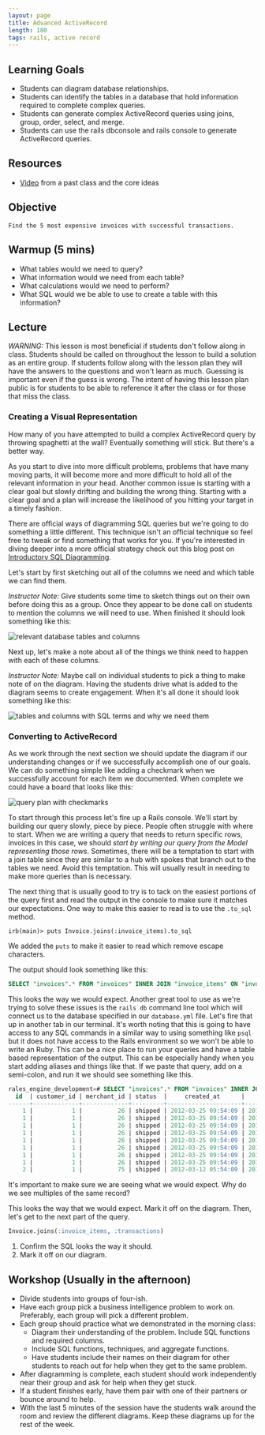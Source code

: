 ```yaml
---
layout: page
title: Advanced ActiveRecord
length: 180
tags: rails, active record
---
```


## Learning Goals

* Students can diagram database relationships.
* Students can identify the tables in a database that hold information required to complete complex queries.
* Students can generate complex ActiveRecord queries using joins, group, order, select, and merge.
* Students can use the rails dbconsole  and rails console to generate ActiveRecord queries.

## Resources

* [Video](https://www.youtube.com/watch?v=OccKyvGvLKE&t=1329s) from a past class and the core ideas

## Objective

```
Find the 5 most expensive invoices with successful transactions.
```

## Warmup (5 mins)

* What tables would we need to query?
* What information would we need from each table?
* What calculations would we need to perform?
* What SQL would we be able to use to create a table with this information?

## Lecture

*WARNING:* This lesson is most beneficial if students don't follow along in class. Students should be called on throughout the lesson to build a solution as an entire group. If students follow along with the lesson plan they will have the answers to the questions and won't learn as much. Guessing is important even if the guess is wrong. The intent of having this lesson plan public is for students to be able to reference it after the class or for those that miss the class.

### Creating a Visual Representation

How many of you have attempted to build a complex ActiveRecord query by throwing spaghetti at the wall? Eventually something will stick. But there's a better way.

As you start to dive into more difficult problems, problems that have many moving parts, it will become more and more difficult to hold all of the relevant information in your head. Another common issue is starting with a clear goal but slowly drifting and building the wrong thing. Starting with a clear goal and a plan will increase the likelihood of you hitting your target in a timely fashion.

There are official ways of diagramming SQL queries but we're going to do something a little different. This technique isn't an official technique so feel free to tweak or find something that works for you. If you're interested in diving deeper into a more official strategy check out this blog post on [Introductory SQL Diagramming](http://www.davidclement.org/tipsntrx/tnt10.6.html).

Let's start by first sketching out all of the columns we need and which table we can find them.

*Instructor Note:* Give students some time to sketch things out on their own before doing this as a group. Once they appear to be done call on students to mention the columns we will need to use. When finished it should look something like this:

![relevant database tables and columns](./images/advanced_activerecord/activerecord-query-diagram-1.jpeg)

Next up, let's make a note about all of the things we think need to happen with each of these columns.

*Instructor Note:* Maybe call on individual students to pick a thing to make note of on the diagram. Having the students drive what is added to the diagram seems to create engagement. When it's all done it should look something like this:

![tables and columns with SQL terms and why we need them](./images/advanced_activerecord/activerecord-query-diagram-2.jpeg)

### Converting to ActiveRecord

As we work through the next section we should update the diagram if our understanding changes or if we successfully accomplish one of our goals. We can do something simple like adding a checkmark when we successfully account for each item we documented. When complete we could have a board that looks like this:

![query plan with checkmarks](./images/advanced_activerecord/activerecord-query-diagram-3.jpeg)

To start through this process let's fire up a Rails console. We'll start by building our query slowly, piece by piece. People often struggle with where to start. When we are writing a query that needs to return specific rows, invoices in this case, we should _start by writing our query from the Model representing those rows_. Sometimes, there will be a temptation to start with a join table since they are similar to a hub with spokes that branch out to the tables we need. Avoid this temptation. This will usually result in needing to make more queries than is necessary.

The next thing that is usually good to try is to tack on the easiest portions of the query first and read the output in the console to make sure it matches our expectations. One way to make this easier to read is to use the `.to_sql` method.

```
irb(main)> puts Invoice.joins(:invoice_items).to_sql
```

We added the `puts` to make it easier to read which remove escape characters.

The output should look something like this:

```sql
SELECT "invoices".* FROM "invoices" INNER JOIN "invoice_items" ON "invoice_items"."invoice_id" = "invoices"."id"
```

This looks the way we would expect. Another great tool to use as we're trying to solve these issues is the `rails db` command line tool which will connect us to the database specified in our `database.yml` file. Let's fire that up in another tab in our terminal. It's worth noting that this is going to have access to any SQL commands in a similar way to using something like `psql` but it does not have access to the Rails environment so we won't be able to write an Ruby. This can be a nice place to run your queries and have a table based representation of the output. This can be especially handy when you start adding aliases and things like that. If we paste that query, add on a semi-colon, and run it we should see something like this.

```sql
rales_engine_development=# SELECT "invoices".* FROM "invoices" INNER JOIN "invoice_items" ON "invoice_items"."invoice_id" = "invoices"."id";
  id  | customer_id | merchant_id | status  |     created_at      |     updated_at
------+-------------+-------------+---------+---------------------+---------------------
    1 |           1 |          26 | shipped | 2012-03-25 09:54:09 | 2012-03-25 09:54:09
    1 |           1 |          26 | shipped | 2012-03-25 09:54:09 | 2012-03-25 09:54:09
    1 |           1 |          26 | shipped | 2012-03-25 09:54:09 | 2012-03-25 09:54:09
    1 |           1 |          26 | shipped | 2012-03-25 09:54:09 | 2012-03-25 09:54:09
    1 |           1 |          26 | shipped | 2012-03-25 09:54:09 | 2012-03-25 09:54:09
    1 |           1 |          26 | shipped | 2012-03-25 09:54:09 | 2012-03-25 09:54:09
    1 |           1 |          26 | shipped | 2012-03-25 09:54:09 | 2012-03-25 09:54:09
    1 |           1 |          26 | shipped | 2012-03-25 09:54:09 | 2012-03-25 09:54:09
    2 |           1 |          75 | shipped | 2012-03-12 05:54:09 | 2012-03-12 05:54:09
```

It's important to make sure we are seeing what we would expect. Why do we see multiples of the same record?

This looks the way that we would expect. Mark it off on the diagram. Then, let's get to the next part of the query.

```sql
Invoice.joins(:invoice_items, :transactions)
```

1. Confirm the SQL looks the way it should.
2. Mark it off on our diagram.



## Workshop (Usually in the afternoon)

* Divide students into groups of four-ish.
* Have each group pick a business intelligence problem to work on. Preferably, each group will pick a different problem.
* Each group should practice what we demonstrated in the morning class:
  * Diagram their understanding of the problem. Include SQL functions and required columns.
  * Include SQL functions, techniques, and aggregate functions.
  * Have students include their names on their diagram for other students to reach out for help when they get to the same problem.
* After diagramming is complete, each student should work independently near their group and ask for help when they get stuck.
* If a student finishes early, have them pair with one of their partners or bounce around to help.
* With the last 5 minutes of the session have the students walk around the room and review the different diagrams. Keep these diagrams up for the rest of the week.
